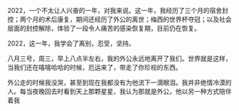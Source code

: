2022，一个不太让人兴奋的一年，对我来说。这一年，我经历了三个月的宿舍封控；两个月的术后康复，期间还经历了外公的离世；梅西的世界杯夺冠；以及社会层面的封控解除，体验了一段令人痛苦的感染恢复期，目前仍在恢复。

<!--more-->

2022，这一年，我学会了离别，忍受，坚持。

八月三号，周三，早上八点半左右，我的外公永远地离开了我们。世界就是这样，当我们还在嘻嘻哈哈的时候，厄运来了，带走了你珍视的东西。

外公走的时候我没哭，甚至到现在我都没有为他流下一滴眼泪。我并非绝情冷漠的人。每当夜晚回去时看到天上那颗星星，我认为那就是外公，他以另一种方式陪伴着我